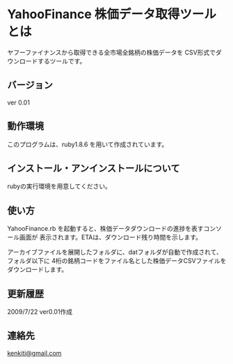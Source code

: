 # YahooFinance 株価データ取得ツールとは

ヤフーファイナンスから取得できる全市場全銘柄の株価データを
CSV形式でダウンロードするツールです。

## バージョン
ver 0.01


## 動作環境
このプログラムは、ruby1.8.6 を用いて作成されています。


## インストール・アンインストールについて
rubyの実行環境を用意してください。


## 使い方

YahooFinance.rb を起動すると、株価データダウンロードの進捗を表すコンソール画面が
表示されます。ETAは、ダウンロード残り時間を示します。

アーカイブファイルを展開したフォルダに、datフォルダが自動で作成されて、
フォルダ以下に 4桁の銘柄コードをファイル名とした株価データCSVファイルを
ダウンロードします。


## 更新履歴
2009/7/22 ver0.01作成


## 連絡先
kenkiti@gmail.com
